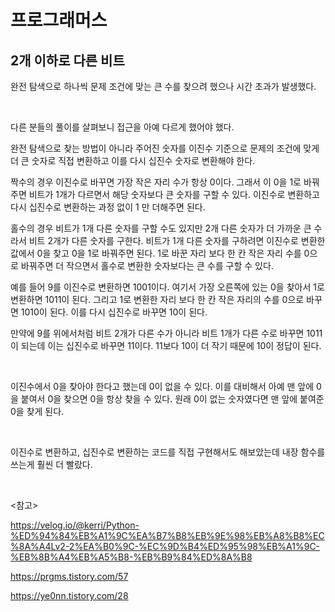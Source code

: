 # 프로그래머스

## 2개 이하로 다른 비트

완전 탐색으로 하나씩 문제 조건에 맞는 큰 수를 찾으려 했으나 시간 초과가 발생했다.

<br>

다른 분들의 풀이를 살펴보니 접근을 아예 다르게 했어야 했다.

완전 탐색으로 찾는 방법이 아니라 주어진 숫자를 이진수 기준으로 문제의 조건에 맞게 더 큰 숫자로 직접 변환하고 이를 다시 십진수 숫자로 변환해야 한다.

짝수의 경우 이진수로 바꾸면 가장 작은 자리 수가 항상 0이다. 그래서 이 0을 1로 바꿔주면 비트가 1개가 다르면서 해당 숫자보다 큰 숫자를 구할 수 있다. 이진수로 변환하고 다시 십진수로 변환하는 과정 없이 1 만 더해주면 된다.

홀수의 경우 비트가 1개 다른 숫자를 구할 수도 있지만 2개 다른 숫자가 더 가까운 큰 수라서 비트 2개가 다른 숫자를 구한다. 비트가 1개 다른 숫자를 구하려면 이진수로 변환한 값에서 0을 찾고 0을 1로 바꿔주면 된다. 1로 바꾼 자리 보다 한 칸 작은 자리 수를 0으로 바꿔주면 더 작으면서 홀수로 변환한 숫자보다는 큰 수를 구할 수 있다.

예를 들어 9를 이진수로 변환하면 1001이다. 여기서 가장 오른쪽에 있는 0을 찾아서 1로 변환하면 1011이 된다. 그리고 1로 변환한 자리 보다 한 칸 작은 자리의 수를 0으로 바꾸면 1010이 된다. 이를 다시 십진수로 바꾸면 10이 된다.

만약에 9를 위에서처럼 비트 2개가 다른 수가 아니라 비트 1개가 다른 수로 바꾸면 1011이 되는데 이는 십진수로 바꾸면 11이다. 11보다 10이 더 작기 때문에 10이 정답이 된다.

<br>

이진수에서 0을 찾아야 한다고 했는데 0이 없을 수 있다. 이를 대비해서 아예 맨 앞에 0을 붙여서 0을 찾으면 0을 항상 찾을 수 있다. 원래 0이 없는 숫자였다면 맨 앞에 붙여준 0을 찾게 된다.

<br>

이진수로 변환하고, 십진수로 변환하는 코드를 직접 구현해서도 해보았는데 내장 함수를 쓰는게 훨씬 더 빨랐다.

<br>

<참고>

https://velog.io/@kerri/Python-%ED%94%84%EB%A1%9C%EA%B7%B8%EB%9E%98%EB%A8%B8%EC%8A%A4Lv2-2%EA%B0%9C-%EC%9D%B4%ED%95%98%EB%A1%9C-%EB%8B%A4%EB%A5%B8-%EB%B9%84%ED%8A%B8

https://prgms.tistory.com/57

https://ye0nn.tistory.com/28

